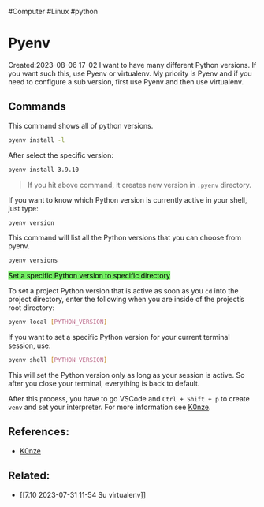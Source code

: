 
#Computer #Linux #python 
# Pyenv
Created:2023-08-06 17-02
I want to have many different Python versions. If you want such this, use Pyenv or virtualenv. My priority is Pyenv and if you need to configure a sub version, first use Pyenv and then use virtualenv.

## Commands
This command shows all of python versions.
```bash
pyenv install -l
```
After select the specific version:
```bash
pyenv install 3.9.10
```

> If you hit above command, it creates new version in `.pyenv` directory.


If you want to know which Python version is currently active in your shell, just type:
```bash
pyenv version
```

This command will list all the Python versions that you can choose from pyenv.
```bash
pyenv versions
```



<mark style="background: #2BE611A6;">Set a specific Python version to specific directory</mark>

To set a project Python version that is active as soon as you `cd` into the project directory, enter the following when you are inside of the project’s root directory:
```bash
pyenv local [PYTHON_VERSION]
```

If you want to set a specific Python version for your current terminal session, use:
```bash
pyenv shell [PYTHON_VERSION]
```
This will set the Python version only as long as your session is active. So after you close your terminal, everything is back to default.

After this process, you have to go VSCode and `Ctrl + Shift + p` to create `venv` and set your interpreter. For more information see [K0nze](https://k0nze.dev/posts/install-pyenv-venv-vscode/).
## References:
- [K0nze](https://k0nze.dev/posts/install-pyenv-venv-vscode/)

## Related:

- [[7.10 2023-07-31 11-54 Su virtualenv]]

